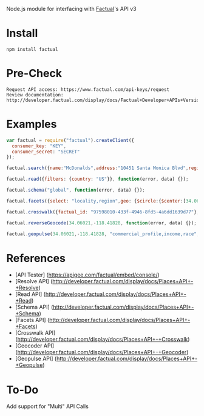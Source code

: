 Node.js module for interfacing with [Factual](http://www.factual.com)'s API v3

# Install #

    npm install factual

# Pre-Check #

    Request API access: https://www.factual.com/api-keys/request
    Review documentation: http://developer.factual.com/display/docs/Factual+Developer+APIs+Version+3

# Examples #

```javascript
var factual = require("factual").createClient({
  consumer_key: "KEY", 
  consumer_secret: "SECRET"
});

factual.search({name:"McDonalds",address:"10451 Santa Monica Blvd",region:"CA",postcode:"90025"}, function(error, data) {});

factual.read({filters: {country: "US"}}, function(error, data) {});

factual.schema("global", function(error, data) {});

factual.facets({select: "locality,region",geo: {$circle:{$center:[34.06018, -118.41835],$meters:5000}}, q: "starbucks", filters: {country: "US"} }, function(error, data) {});

factual.crosswalk({factual_id: "97598010-433f-4946-8fd5-4a6dd1639d77"}, function(error, data) {});

factual.reverseGeocode(34.06021,-118.41828, function(error, data) {});

factual.geopulse(34.06021,-118.41828, "commercial_profile,income,race", function(error, data) {});
```

# References #

- [API Tester] (https://apigee.com/factual/embed/console/)
- [Resolve API] (http://developer.factual.com/display/docs/Places+API+-+Resolve)
- [Read API] (http://developer.factual.com/display/docs/Places+API+-+Read)
- [Schema API] (http://developer.factual.com/display/docs/Places+API+-+Schema)
- [Facets API] (http://developer.factual.com/display/docs/Places+API+-+Facets)
- [Crosswalk API] (http://developer.factual.com/display/docs/Places+API+-+Crosswalk)
- [Geocoder API] (http://developer.factual.com/display/docs/Places+API+-+Geocoder)
- [Geopulse API] (http://developer.factual.com/display/docs/Places+API+-+Geopulse)

# To-Do #

Add support for "Multi" API Calls